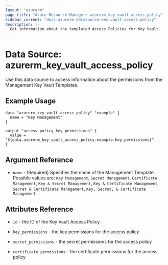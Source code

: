 ```yaml
---
layout: "azurerm"
page_title: "Azure Resource Manager: azurerm_key_vault_access_policy"
sidebar_current: "docs-azurerm-datasource-key-vault-access-policy"
description: |-
  Get information about the templated Access Policies for Key Vault.
---
```


# Data Source: azurerm_key_vault_access_policy

Use this data source to access information about the permissions from the Management Key Vault Templates.

## Example Usage

```hcl
data "azurerm_key_vault_access_policy" "example" {
  name = "Key Management"
}

output "access_policy_key_permissions" {
  value = "${data.azurerm_key_vault_access_policy.example.key_permissions}"
}
```

## Argument Reference

* `name` - (Required) Specifies the name of the Management Template. Possible values are: `Key Management`,
`Secret Management`, `Certificate Management`, `Key & Secret Management`, `Key & Certificate Management`,
`Secret & Certificate Management`,  `Key, Secret, & Certificate Management`


## Attributes Reference

* `id` - the ID of the Key Vault Access Policy

* `key_permissions` - the key permissions for the access policy

* `secret_permissions` - the secret permissions for the access policy

* `certificate_permissions` - the certificate permissions for the access policy

